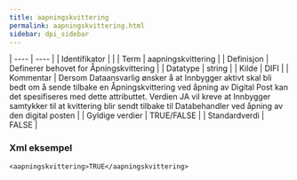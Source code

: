 ```yaml
---
title: aapningskvittering
permalink: aapningskvittering.html
sidebar: dpi_sidebar
---
```


| ---- | ---- |
| Identifikator |  |
| Term | aapningskvittering |
| Definisjon | Definerer behovet for Åpningskvittering |
| Datatype | string |
| Kilde | DIFI |
| Kommentar | Dersom Dataansvarlig ønsker å at Innbygger aktivt skal bli bedt om å sende tilbake en Åpningskvittering ved åpning av Digital Post kan det spesifiseres med dette attributtet. Verdien JA vil kreve at Innbygger samtykker til at kvittering blir sendt tilbake til Databehandler ved åpning av den digital posten | 
| Gyldige verdier | TRUE/FALSE |
| Standardverdi | FALSE |

### Xml eksempel

```
<aapningskvittering>TRUE</aapningskvittering>
```

